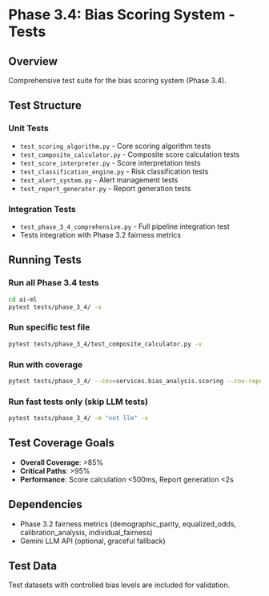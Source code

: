 # Phase 3.4: Bias Scoring System - Tests

## Overview
Comprehensive test suite for the bias scoring system (Phase 3.4).

## Test Structure

### Unit Tests
- `test_scoring_algorithm.py` - Core scoring algorithm tests
- `test_composite_calculator.py` - Composite score calculation tests
- `test_score_interpreter.py` - Score interpretation tests
- `test_classification_engine.py` - Risk classification tests
- `test_alert_system.py` - Alert management tests
- `test_report_generator.py` - Report generation tests

### Integration Tests
- `test_phase_3_4_comprehensive.py` - Full pipeline integration test
- Tests integration with Phase 3.2 fairness metrics

## Running Tests

### Run all Phase 3.4 tests
```bash
cd ai-ml
pytest tests/phase_3_4/ -v
```

### Run specific test file
```bash
pytest tests/phase_3_4/test_composite_calculator.py -v
```

### Run with coverage
```bash
pytest tests/phase_3_4/ --cov=services.bias_analysis.scoring --cov-report=html
```

### Run fast tests only (skip LLM tests)
```bash
pytest tests/phase_3_4/ -m "not llm" -v
```

## Test Coverage Goals
- **Overall Coverage**: >85%
- **Critical Paths**: >95%
- **Performance**: Score calculation <500ms, Report generation <2s

## Dependencies
- Phase 3.2 fairness metrics (demographic_parity, equalized_odds, calibration_analysis, individual_fairness)
- Gemini LLM API (optional, graceful fallback)

## Test Data
Test datasets with controlled bias levels are included for validation.
